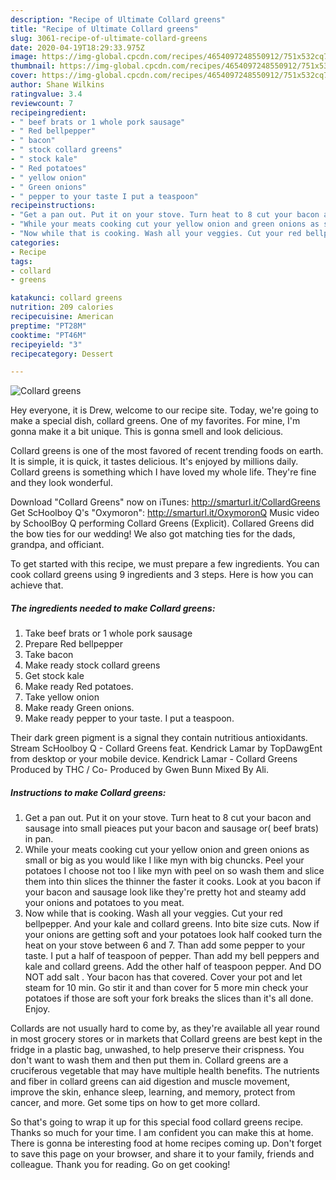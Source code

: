 ```yaml
---
description: "Recipe of Ultimate Collard greens"
title: "Recipe of Ultimate Collard greens"
slug: 3061-recipe-of-ultimate-collard-greens
date: 2020-04-19T18:29:33.975Z
image: https://img-global.cpcdn.com/recipes/4654097248550912/751x532cq70/collard-greens-recipe-main-photo.jpg
thumbnail: https://img-global.cpcdn.com/recipes/4654097248550912/751x532cq70/collard-greens-recipe-main-photo.jpg
cover: https://img-global.cpcdn.com/recipes/4654097248550912/751x532cq70/collard-greens-recipe-main-photo.jpg
author: Shane Wilkins
ratingvalue: 3.4
reviewcount: 7
recipeingredient:
- " beef brats or 1 whole pork sausage"
- " Red bellpepper"
- " bacon"
- " stock collard greens"
- " stock kale"
- " Red potatoes"
- " yellow onion"
- " Green onions"
- " pepper to your taste I put a teaspoon"
recipeinstructions:
- "Get a pan out. Put it on your stove. Turn heat to 8 cut your bacon and sausage into small pieaces put your bacon and sausage or( beef brats) in pan."
- "While your meats cooking cut your yellow onion and green onions as small or big as you would like I like myn with big chuncks. Peel your potatoes I choose not too I like myn with peel on so wash them and slice them into thin slices the thinner the faster it cooks. Look at you bacon if your bacon and sausage look like they&#39;re pretty hot and steamy add your onions and potatoes to you meat."
- "Now while that is cooking. Wash all your veggies. Cut your red bellpepper. And your kale and collard greens. Into bite size cuts. Now if your onions are getting soft and your potatoes look half cooked turn the heat on your stove between 6 and 7. Than add some pepper to your taste. I put a half of teaspoon of pepper. Than add my bell peppers and kale and collard greens. Add the other half of teaspoon pepper. And DO NOT add salt . Your bacon has that covered. Cover your pot and let steam for 10 min. Go stir it and than cover for 5 more min check your potatoes if those are soft your fork breaks the slices  than it&#39;s all done. Enjoy."
categories:
- Recipe
tags:
- collard
- greens

katakunci: collard greens 
nutrition: 209 calories
recipecuisine: American
preptime: "PT28M"
cooktime: "PT46M"
recipeyield: "3"
recipecategory: Dessert

---
```



![Collard greens](https://img-global.cpcdn.com/recipes/4654097248550912/751x532cq70/collard-greens-recipe-main-photo.jpg)

Hey everyone, it is Drew, welcome to our recipe site. Today, we're going to make a special dish, collard greens. One of my favorites. For mine, I'm gonna make it a bit unique. This is gonna smell and look delicious.

Collard greens is one of the most favored of recent trending foods on earth. It is simple, it is quick, it tastes delicious. It's enjoyed by millions daily. Collard greens is something which I have loved my whole life. They're fine and they look wonderful.

Download &#34;Collard Greens&#34; now on iTunes: http://smarturl.it/CollardGreens Get ScHoolboy Q&#39;s &#34;Oxymoron&#34;: http://smarturl.it/OxymoronQ Music video by SchoolBoy Q performing Collard Greens (Explicit). Collared Greens did the bow ties for our wedding! We also got matching ties for the dads, grandpa, and officiant.


To get started with this recipe, we must prepare a few ingredients. You can cook collard greens using 9 ingredients and 3 steps. Here is how you can achieve that.

<!--inarticleads1-->

##### The ingredients needed to make Collard greens:

1. Take  beef brats or 1 whole pork sausage
1. Prepare  Red bellpepper
1. Take  bacon
1. Make ready  stock collard greens
1. Get  stock kale
1. Make ready  Red potatoes.
1. Take  yellow onion
1. Make ready  Green onions.
1. Make ready  pepper to your taste. I put a teaspoon.


Their dark green pigment is a signal they contain nutritious antioxidants. Stream ScHoolboy Q - Collard Greens feat. Kendrick Lamar by TopDawgEnt from desktop or your mobile device. Kendrick Lamar - Collard Greens Produced by THC / Co- Produced by Gwen Bunn Mixed By Ali. 

<!--inarticleads2-->

##### Instructions to make Collard greens:

1. Get a pan out. Put it on your stove. Turn heat to 8 cut your bacon and sausage into small pieaces put your bacon and sausage or( beef brats) in pan.
1. While your meats cooking cut your yellow onion and green onions as small or big as you would like I like myn with big chuncks. Peel your potatoes I choose not too I like myn with peel on so wash them and slice them into thin slices the thinner the faster it cooks. Look at you bacon if your bacon and sausage look like they&#39;re pretty hot and steamy add your onions and potatoes to you meat.
1. Now while that is cooking. Wash all your veggies. Cut your red bellpepper. And your kale and collard greens. Into bite size cuts. Now if your onions are getting soft and your potatoes look half cooked turn the heat on your stove between 6 and 7. Than add some pepper to your taste. I put a half of teaspoon of pepper. Than add my bell peppers and kale and collard greens. Add the other half of teaspoon pepper. And DO NOT add salt . Your bacon has that covered. Cover your pot and let steam for 10 min. Go stir it and than cover for 5 more min check your potatoes if those are soft your fork breaks the slices  than it&#39;s all done. Enjoy.


Collards are not usually hard to come by, as they&#39;re available all year round in most grocery stores or in markets that Collard greens are best kept in the fridge in a plastic bag, unwashed, to help preserve their crispness. You don&#39;t want to wash them and then put them in. Collard greens are a cruciferous vegetable that may have multiple health benefits. The nutrients and fiber in collard greens can aid digestion and muscle movement, improve the skin, enhance sleep, learning, and memory, protect from cancer, and more. Get some tips on how to get more collard. 

So that's going to wrap it up for this special food collard greens recipe. Thanks so much for your time. I am confident you can make this at home. There is gonna be interesting food at home recipes coming up. Don't forget to save this page on your browser, and share it to your family, friends and colleague. Thank you for reading. Go on get cooking!
